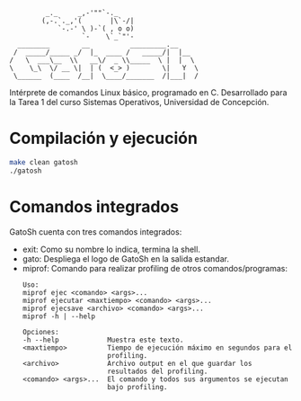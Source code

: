 ```
         _._     _,-'""`-._
        (,-.`._,'(       |\`-/|
            `-.-' \ )-`( , o o)
                  `-    \`_`"'-
  ________        __          _________.__     
 /  _____/_____ _/  |_  ____ /   _____/|  |__  
/   \  ___\__  \\   __\/  _ \\_____  \ |  |  \ 
\    \_\  \/ __ \|  | (  <_> )        \|   Y  \
 \______  (____  /__|  \____/_______  /|___|  /
``` 
Intérprete de comandos Linux básico, programado en C. 
Desarrollado para la Tarea 1 del curso Sistemas Operativos, Universidad de Concepción.

# Compilación y ejecución
```bash
make clean gatosh
./gatosh
```
# Comandos integrados
GatoSh cuenta con tres comandos integrados:
* exit: Como su nombre lo indica, termina la shell.
* gato: Despliega el logo de GatoSh en la salida estandar.
* miprof: Comando para realizar profiling de otros comandos/programas:
    ```
    Uso:
    miprof ejec <comando> <args>...
    miprof ejecutar <maxtiempo> <comando> <args>...
    miprof ejecsave <archivo> <comando> <args>...
    miprof -h | --help
    
    Opciones:
    -h --help            Muestra este texto.
    <maxtiempo>          Tiempo de ejecución máximo en segundos para el
                         profiling.
    <archivo>            Archivo output en el que guardar los
                         resultados del profiling.
    <comando> <args>...  El comando y todos sus argumentos se ejecutan
                         bajo profiling.
    ```
